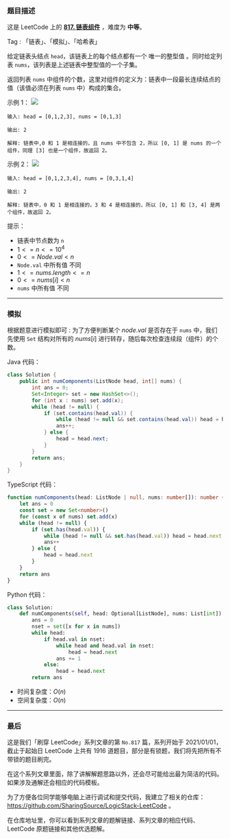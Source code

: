 ### 题目描述

这是 LeetCode 上的 **[817. 链表组件](https://leetcode.cn/problems/linked-list-components/solution/by-ac_oier-3gl5/)** ，难度为 **中等**。

Tag : 「链表」、「模拟」、「哈希表」



给定链表头结点 `head`，该链表上的每个结点都有一个 唯一的整型值 。同时给定列表 `nums`，该列表是上述链表中整型值的一个子集。

返回列表 `nums` 中组件的个数，这里对组件的定义为：链表中一段最长连续结点的值（该值必须在列表 `nums` 中）构成的集合。

示例 1：
![](https://assets.leetcode.com/uploads/2021/07/22/lc-linkedlistcom1.jpg)

```
输入: head = [0,1,2,3], nums = [0,1,3]

输出: 2

解释: 链表中,0 和 1 是相连接的，且 nums 中不包含 2，所以 [0, 1] 是 nums 的一个组件，同理 [3] 也是一个组件，故返回 2。
```
示例 2：
![](https://assets.leetcode.com/uploads/2021/07/22/lc-linkedlistcom2.jpg) 
```
输入: head = [0,1,2,3,4], nums = [0,3,1,4]

输出: 2

解释: 链表中，0 和 1 是相连接的，3 和 4 是相连接的，所以 [0, 1] 和 [3, 4] 是两个组件，故返回 2。
```

提示：
* 链表中节点数为 `n`
* $1 <= n <= 10^4$
* $0 <= Node.val < n$
* `Node.val` 中所有值 不同
* $1 <= nums.length <= n$
* $0 <= nums[i] < n$
* `nums` 中所有值 不同

---

### 模拟

根据题意进行模拟即可 : 为了方便判断某个 $node.val$ 是否存在于 `nums` 中，我们先使用 `Set` 结构对所有的 $nums[i]$ 进行转存，随后每次检查连续段（组件）的个数。

Java 代码：
```Java
class Solution {
    public int numComponents(ListNode head, int[] nums) {
        int ans = 0;
        Set<Integer> set = new HashSet<>();
        for (int x : nums) set.add(x);
        while (head != null) {
            if (set.contains(head.val)) {
                while (head != null && set.contains(head.val)) head = head.next;
                ans++;
            } else {
                head = head.next;
            }
        }
        return ans;
    }
}
```
TypeScript 代码：
```TypeScript
function numComponents(head: ListNode | null, nums: number[]): number {
    let ans = 0
    const set = new Set<number>()
    for (const x of nums) set.add(x)
    while (head != null) {
        if (set.has(head.val)) {
            while (head != null && set.has(head.val)) head = head.next
            ans++
        } else {
            head = head.next
        }
    }
    return ans
}
```
Python 代码：
```Python
class Solution:
    def numComponents(self, head: Optional[ListNode], nums: List[int]) -> int:
        ans = 0
        nset = set([x for x in nums])
        while head:
            if head.val in nset:
                while head and head.val in nset:
                    head = head.next
                ans += 1
            else:
                head = head.next
        return ans
```
* 时间复杂度：$O(n)$
* 空间复杂度：$O(n)$

---

### 最后

这是我们「刷穿 LeetCode」系列文章的第 `No.817` 篇，系列开始于 2021/01/01，截止于起始日 LeetCode 上共有 1916 道题目，部分是有锁题，我们将先把所有不带锁的题目刷完。

在这个系列文章里面，除了讲解解题思路以外，还会尽可能给出最为简洁的代码。如果涉及通解还会相应的代码模板。

为了方便各位同学能够电脑上进行调试和提交代码，我建立了相关的仓库：https://github.com/SharingSource/LogicStack-LeetCode 。

在仓库地址里，你可以看到系列文章的题解链接、系列文章的相应代码、LeetCode 原题链接和其他优选题解。


